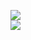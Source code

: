 [![](https://img.shields.io/badge/Made%20With-Github%20Spray-lightgrey.svg?style=for-the-badge&logo=github)](https://github.com/Annihil/github-spray#8004)  
[![](https://i.imgur.com/2DrTn0Z.gif)](https://github.com/Annihil/github-spray)
